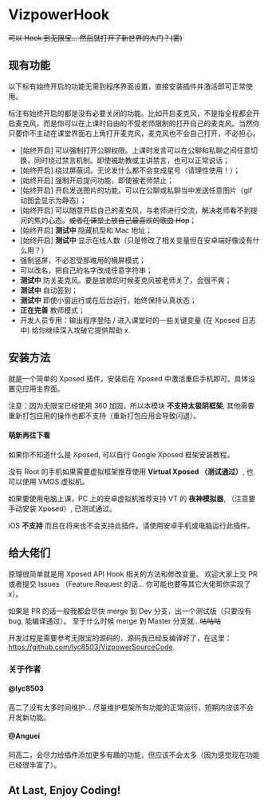 # VizpowerHook
~~可以 Hook 到无限宝... 然后就打开了新世界的大门？(雾)~~

## 现有功能

以下标有始终开启的功能无需到程序界面设置，直接安装插件并激活即可正常使用。

标注有始终开启的都是没有必要关闭的功能。比如开启麦克风，不是指全程都会开启麦克风，而是你可以在上课时自由的不受老师限制的打开自己的麦克风。当然你只要你不主动在课堂界面右上角打开麦克风，麦克风也不会自己打开，不必担心。

- [始终开启] 可以强制打开公聊权限。上课时发言可以在公聊和私聊之间任意切换，同时绕过禁言机制。即使被助教或主讲禁言，也可以正常说话；
- [始终开启] 绕过屏蔽词。无论发什么都不会变成星号（请理性使用！）；
- [始终开启] 强制开启提问功能，即使被老师禁止；
- [始终开启] 开启发送图片的功能。可以在公聊或私聊当中发送任意图片（gif 动图会显示为静态）；
- [始终开启] 可以随意开启自己的麦克风，与老师进行交流，解决老师看不到提问的焦灼心态。~~或者在课堂上放自己最喜欢的歌曲 Hop~~；
- [始终开启] **测试中** 隐藏机型和 Mac 地址；
- [始终开启] **测试中** 显示在线人数（只是修改了相关变量但在安卓端好像没有什么用？）
- 强制竖屏，不必忍受那难用的横屏模式；
- 可以改名，把自己的名字改成任意字符串；
- **测试中** 防关麦克风。要是放歌的时候麦克风被老师关了，会很不爽；
- **测试中** 自动签到；
- **测试中** 即使小窗运行或在后台运行，始终保持认真状态；
- **正在完善** 教师模式；
- 开发人员专用：输出程序登陆 / 进入课堂时的一些关键变量 (在 Xposed 日志中) 给你继续深入攻破它提供帮助 x.

## 安装方法
就是一个简单的 Xposed 插件，安装后在 Xposed 中激活重启手机即可。具体设置见应用主界面。

注意：因为无限宝已经使用 360 加固，所以本模块 **不支持太极阴框架**, 其他需要重新打包应用的操作也都不支持（重新打包应用会导致闪退）。

#### 萌新再往下看
如果你不知道什么是 Xposed, 可以自行 Google Xposed 框架安装教程。

没有 Root 的手机如果需要虚拟框架推荐使用 **Virtual Xposed （测试通过）**, 也可以使用 VMOS 虚拟机。

如果要使用电脑上课，PC 上的安卓虚拟机推荐支持 VT 的 **夜神模拟器**, （注意要手动安装 Xposed）, 已测试通过。

iOS **不支持** 而且在将来也不会支持此插件。请使用安卓手机或电脑运行此插件。

## 给大佬们
原理很简单就是用 Xposed API Hook 相关的方法和修改变量。
欢迎大家上交 PR 或者提交 Issues （Feature Request 的话... 你可能也要等其它大佬帮你实现了 x）。

如果是 PR 的话一般我都会尽快 merge 到 Dev 分支，出一个测试版（只要没有 bug, 能编译通过）。
至于什么时候 merge 到 Master 分支就...~~咕咕咕~~

开发过程是需要参考无限宝的源码的，源码我已经反编译好了，在这里：https://github.com/lyc8503/VizpowerSourceCode.

### 关于作者

#### @lyc8503
高二了没有太多时间维护... 尽量维护框架所有功能的正常运行，短期内应该不会开发新功能。

#### @Anguei
同高二，会尽力给插件添加更多有趣的功能，但应该不会太多（因为感觉现在功能已经很丰富了）。

## At Last, Enjoy Coding!